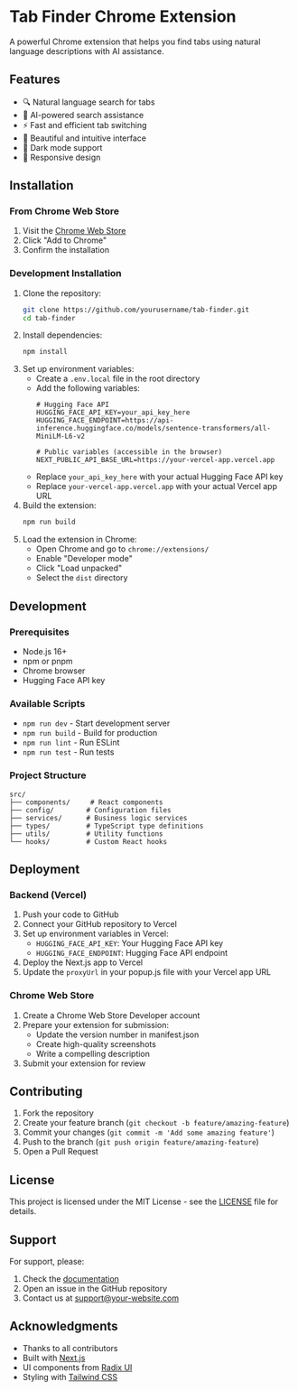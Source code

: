 # Tab Finder Chrome Extension

A powerful Chrome extension that helps you find tabs using natural language descriptions with AI assistance.

## Features

- 🔍 Natural language search for tabs
- 🤖 AI-powered search assistance
- ⚡ Fast and efficient tab switching
- 🎨 Beautiful and intuitive interface
- 🌙 Dark mode support
- 📱 Responsive design

## Installation

### From Chrome Web Store
1. Visit the [Chrome Web Store](https://chrome.google.com/webstore/detail/tab-finder/your-extension-id)
2. Click "Add to Chrome"
3. Confirm the installation

### Development Installation
1. Clone the repository:
   ```bash
   git clone https://github.com/yourusername/tab-finder.git
   cd tab-finder
   ```
2. Install dependencies:
   ```bash
   npm install
   ```
3. Set up environment variables:
   - Create a `.env.local` file in the root directory
   - Add the following variables:
     ```
     # Hugging Face API
     HUGGING_FACE_API_KEY=your_api_key_here
     HUGGING_FACE_ENDPOINT=https://api-inference.huggingface.co/models/sentence-transformers/all-MiniLM-L6-v2
     
     # Public variables (accessible in the browser)
     NEXT_PUBLIC_API_BASE_URL=https://your-vercel-app.vercel.app
     ```
   - Replace `your_api_key_here` with your actual Hugging Face API key
   - Replace `your-vercel-app.vercel.app` with your actual Vercel app URL
4. Build the extension:
   ```bash
   npm run build
   ```
5. Load the extension in Chrome:
   - Open Chrome and go to `chrome://extensions/`
   - Enable "Developer mode"
   - Click "Load unpacked"
   - Select the `dist` directory

## Development

### Prerequisites
- Node.js 16+
- npm or pnpm
- Chrome browser
- Hugging Face API key

### Available Scripts

- `npm run dev` - Start development server
- `npm run build` - Build for production
- `npm run lint` - Run ESLint
- `npm run test` - Run tests

### Project Structure

```
src/
├── components/     # React components
├── config/        # Configuration files
├── services/      # Business logic services
├── types/         # TypeScript type definitions
├── utils/         # Utility functions
└── hooks/         # Custom React hooks
```

## Deployment

### Backend (Vercel)

1. Push your code to GitHub
2. Connect your GitHub repository to Vercel
3. Set up environment variables in Vercel:
   - `HUGGING_FACE_API_KEY`: Your Hugging Face API key
   - `HUGGING_FACE_ENDPOINT`: Hugging Face API endpoint
4. Deploy the Next.js app to Vercel
5. Update the `proxyUrl` in your popup.js file with your Vercel app URL

### Chrome Web Store

1. Create a Chrome Web Store Developer account
2. Prepare your extension for submission:
   - Update the version number in manifest.json
   - Create high-quality screenshots
   - Write a compelling description
3. Submit your extension for review

## Contributing

1. Fork the repository
2. Create your feature branch (`git checkout -b feature/amazing-feature`)
3. Commit your changes (`git commit -m 'Add some amazing feature'`)
4. Push to the branch (`git push origin feature/amazing-feature`)
5. Open a Pull Request

## License

This project is licensed under the MIT License - see the [LICENSE](LICENSE) file for details.

## Support

For support, please:
1. Check the [documentation](https://your-website.com/docs)
2. Open an issue in the GitHub repository
3. Contact us at support@your-website.com

## Acknowledgments

- Thanks to all contributors
- Built with [Next.js](https://nextjs.org/)
- UI components from [Radix UI](https://www.radix-ui.com/)
- Styling with [Tailwind CSS](https://tailwindcss.com/) 